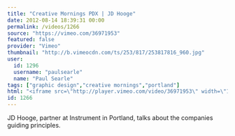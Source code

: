 ```yaml
---
title: "Creative Mornings PDX | JD Hooge"
date: 2012-08-14 18:39:31 00:00
permalink: /videos/1266
source: "https://vimeo.com/36971953"
featured: false
provider: "Vimeo"
thumbnail: "http://b.vimeocdn.com/ts/253/817/253817816_960.jpg"
user:
  id: 1296
  username: "paulsearle"
  name: "Paul Searle"
tags: ["graphic design","creative mornings","portland"]
html: "<iframe src=\"http://player.vimeo.com/video/36971953\" width=\"1280\" height=\"720\" frameborder=\"0\" webkitAllowFullScreen mozallowfullscreen allowFullScreen></iframe>"
id: 1266
---
```


JD Hooge, partner at Instrument in Portland, talks about the companies guiding principles.